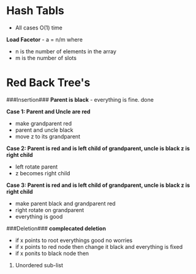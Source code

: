 Hash Tabls
==========
- All cases O(1) time

**Load Facetor** - a = n/m where
- n is the number of elements in the array
- m is the number of slots 

Red Back Tree's
===============
###Insertion###
**Parent is black** - everything is fine. done

**Case 1: Parent and Uncle are red**
- make grandparent red
- parent and uncle black
- move z to its grandparent 

**Case 2: Parent is red and is left child of grandparent, uncle is black z is right child**
- left rotate parent
- z becomes right child

**Case 3: Parent is red and is left child of grandparent, uncle is black z is right child**
- make parent black and grandparent red
- right rotate on grandparent
- everything is good 

###Deletion###
**complecated deletion**
- if x points to root everythings good no worries
- if x points to red node then change it black and everything is fixed
- if x ponits to black node then 
1. Unordered sub-list